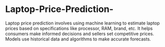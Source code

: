 # Laptop-Price-Prediction-
Laptop price prediction involves using machine learning to estimate laptop prices based on specifications like processor, RAM, brand, etc. It helps consumers make informed decisions and sellers set competitive prices. Models use historical data and algorithms to make accurate forecasts.
